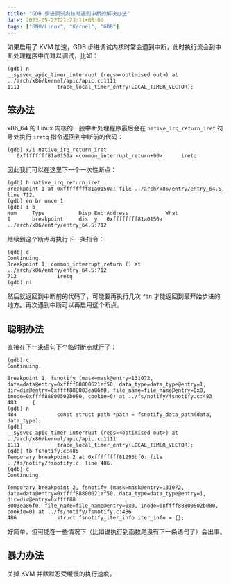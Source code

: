```yaml
---
title: "GDB 步进调试内核时遇到中断的解决办法"
date: 2023-05-22T21:23:11+08:00
tags: ["GNU/Linux", "Kernel", "GDB"]
---
```


如果启用了 KVM 加速，GDB 步进调试内核时常会遇到中断，此时执行流会到中断处理程序中而难以调试，比如：

```
(gdb) n
__sysvec_apic_timer_interrupt (regs=<optimised out>) at ../arch/x86/kernel/apic/apic.c:1111
1111            trace_local_timer_entry(LOCAL_TIMER_VECTOR);
```

## 笨办法

x86_64 的 Linux 内核的一般中断处理程序最后会在 `native_irq_return_iret` 符号处执行 `iretq` 指令返回到中断前的代码：

```
(gdb) x/i native_irq_return_iret
   0xffffffff81a0150a <common_interrupt_return+90>:     iretq
```

因此我们可以在这里下一个一次性断点：

```
(gdb) b native_irq_return_iret
Breakpoint 1 at 0xffffffff81a0150a: file ../arch/x86/entry/entry_64.S, line 712.
(gdb) en br once 1
(gdb) i b
Num     Type           Disp Enb Address            What
1       breakpoint     dis  y   0xffffffff81a0150a ../arch/x86/entry/entry_64.S:712
```

继续到这个断点再执行下一条指令：

```
(gdb) c
Continuing.
Breakpoint 1, common_interrupt_return () at ../arch/x86/entry/entry_64.S:712
712             iretq
(gdb) ni
```

然后就返回到中断前的代码了，可能要再执行几次 `fin` 才能返回到最开始步进的地方。再次遇到中断可以再启用这个断点。

## 聪明办法

直接在下一条语句下个临时断点就行了：

```
(gdb) c
Continuing.

Breakpoint 1, fsnotify (mask=mask@entry=131072, data=data@entry=0xffff88800621ef50, data_type=data_type@entry=1, dir=dir@entry=0xffff888003ea86f0, file_name=file_name@entry=0x0, inode=0xffff88800502b080, cookie=0) at ../fs/notify/fsnotify.c:483
483     {
(gdb) n
484             const struct path *path = fsnotify_data_path(data, data_type);
(gdb)
__sysvec_apic_timer_interrupt (regs=<optimised out>) at ../arch/x86/kernel/apic/apic.c:1111
1111            trace_local_timer_entry(LOCAL_TIMER_VECTOR);
(gdb) tb fsnotify.c:485
Temporary breakpoint 2 at 0xffffffff81293bf0: file ../fs/notify/fsnotify.c, line 486.
(gdb) c
Continuing.

Temporary breakpoint 2, fsnotify (mask=mask@entry=131072, data=data@entry=0xffff88800621ef50, data_type=data_type@entry=1, dir=dir@entry=0xffff88
8003ea86f0, file_name=file_name@entry=0x0, inode=0xffff88800502b080, cookie=0) at ../fs/notify/fsnotify.c:486
486             struct fsnotify_iter_info iter_info = {};
```

好简单，但可能在一些情况下（比如说执行到函数尾没有下一条语句了）会出事。

## 暴力办法

关掉 KVM 并默默忍受缓慢的执行速度。
